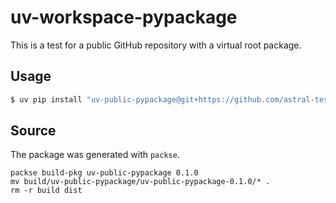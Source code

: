 # uv-workspace-pypackage

This is a test for a public GitHub repository with a virtual root package.

## Usage

```bash
$ uv pip install "uv-public-pypackage@git+https://github.com/astral-test/uv-workspace-pypackage#subdirectory=uv-public-pypackage"
```

## Source

The package was generated with `packse`.

```
packse build-pkg uv-public-pypackage 0.1.0
mv build/uv-public-pypackage/uv-public-pypackage-0.1.0/* .
rm -r build dist
```
